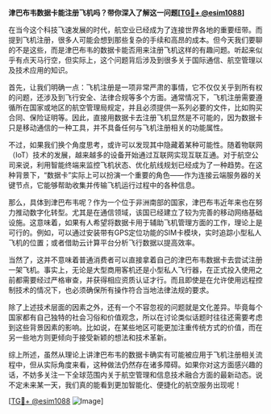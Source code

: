 **津巴布韦数据卡能注册飞机吗？带你深入了解这一问题[[TG💪+ @esim1088](https://t.me/s/esim1088)]**

在当今这个科技飞速发展的时代，航空业已经成为了连接世界各地的重要纽带。而提到飞机注册，很多人可能会想到那些复杂的手续和高昂的成本。但今天我们要聊的不是这些，而是津巴布韦的数据卡能否用来注册飞机这样的有趣问题。听起来似乎有点天马行空，但实际上，这个问题背后涉及到很多关于国际通信、航空管理以及技术应用的知识。

首先，让我们明确一点：飞机注册是一项非常严肃的事情，它不仅仅关乎到所有权的问题，还涉及到飞行安全、法律合规等多个方面。通常情况下，飞机注册需要遵循所在国家或地区的航空管理局规定，并且必须提供一系列必要的文件，比如购买合同、保险证明等。因此，直接用数据卡去注册飞机显然是不可能的，因为数据卡只是移动通信的一种工具，并不具备任何与飞机注册相关的功能属性。

不过，如果我们换个角度思考，或许可以发现其中隐藏着某种可能性。随着物联网（IoT）技术的发展，越来越多的设备开始通过互联网实现互联互通。对于航空公司来说，利用智能终端来监控飞机状态、优化航线规划已经成为了一种趋势。在这种背景下，“数据卡”实际上可以扮演一个重要的角色——作为连接云端服务器的关键节点，它能够帮助收集并传输飞机运行过程中的各种信息。

那么，具体到津巴布韦呢？作为一个位于非洲南部的国家，津巴布韦近年来也在努力推动数字化转型。尤其是在通信领域，该国已经建立了较为完善的移动网络基础设施。这意味着，如果有人希望将数据卡用于辅助飞机管理方面的工作，理论上是可行的。例如，可以通过安装带有GPS定位功能的SIM卡模块，实时追踪小型私人飞机的位置；或者借助云计算平台分析飞行数据以提高效率。

当然了，这并不意味着普通消费者可以直接拿着自己的津巴布韦数据卡去尝试注册一架飞机。事实上，无论是大型商用客机还是小型私人飞行器，在正式投入使用之前都需要经过严格审查，并获得相应资质认证才行。而且即使是在允许使用远程控制技术的情况下，也必须确保所有操作符合当地法律法规的要求。

除了上述技术层面的因素之外，还有一个不容忽视的问题就是文化差异。毕竟每个国家都有自己独特的社会习俗和价值观念，所以在讨论类似话题时往往还需要考虑到这些背景因素的影响。比如说，在某些地区可能更加注重传统方式的价值，而在另一些地方则更倾向于接受新颖的想法和技术革新。

综上所述，虽然从理论上讲津巴布韦的数据卡确实有可能被应用于飞机注册相关流程中，但从实际角度来看，这种做法仍然存在诸多障碍。如果你对这方面感兴趣的话，不妨多关注一下全球范围内关于航空管理和信息技术融合方面的最新动态。说不定未来某一天，我们真的能看到更加智能化、便捷化的航空服务出现呢！

[[TG💪+ @esim1088](https://t.me/s/esim1088) ![Image](https://i.postimg.cc/4NQfJmqS/Snipaste-2025-05-13-00-14-12.png)]